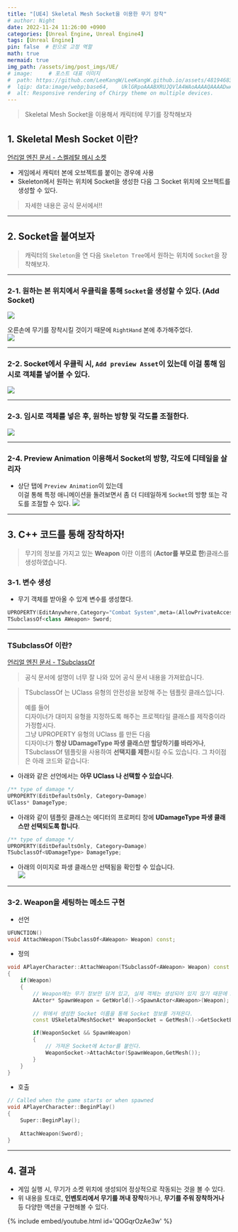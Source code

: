```yaml
---
title: "[UE4] Skeletal Mesh Socket을 이용한 무기 장착"
# author: Night
date: 2022-11-24 11:26:00 +0900
categories: [Unreal Engine, Unreal Engine4]
tags: [Unreal Engine]
pin: false  # 핀으로 고정 역할
math: true
mermaid: true
img_path: /assets/img/post_imgs/UE/
# image:     # 포스트 대표 이미지
#  path: https://github.com/LeeKangW/LeeKangW.github.io/assets/48194683/7e5b8251-2544-4eea-b702-ad59aa404e9e
#  lqip: data:image/webp;base64,    UklGRpoAAABXRUJQVlA4WAoAAAAQAAAADwAABwAAQUxQSDIAAAARL0AmbZurmr57yyIiqE8oiG0bejIYEQTgqiDA9vqnsUSI6H+oAERp2HZ65qP/VIAWAFZQOCBCAAAA8AEAnQEqEAAIAAVAfCWkAALp8sF8rgRgAP7o9FDvMCkMde9PK7euH5M1m6VWoDXf2FkP3BqV0ZYbO6NA/VFIAAAA
#  alt: Responsive rendering of Chirpy theme on multiple devices.
---
```


>Skeletal Mesh Socket을 이용해서 캐릭터에 무기를 장착해보자

## 1. Skeletal Mesh Socket 이란?
[언리얼 엔진 문서 - 스켈레탈 메시 소켓](https://docs.unrealengine.com/4.27/ko/WorkingWithContent/Types/SkeletalMeshes/Sockets/)  

- 게임에서 캐릭터 본에 오브젝트를 붙이는 경우에 사용
- Skeleton에서 원하는 위치에 Socket을 생성한 다음 그 Socket 위치에 오브젝트를 생성할 수 있다.
> 자세한 내용은 공식 문서에서!!

***

## 2. Socket을 붙여보자

>캐릭터의 `Skeleton`을 연 다음 `Skeleton Tree`에서 원하는 위치에 `Socket`을 장착해보자.  

***

### 2-1. 원하는 본 위치에서 우클릭을 통해 `Socket`을 생성할 수 있다. (Add Socket)  
![](https://images.velog.io/images/night/post/69d723e4-e899-4907-95e2-f19ed88621c2/image.png)  

오른손에 무기를 장착시킬 것이기 때문에 `RightHand` 본에 추가해주었다.  
![](https://images.velog.io/images/night/post/d1f79293-711a-4598-b1c4-d4038155c336/image.png)

***

### 2-2. Socket에서 우클릭 시, `Add preview Asset`이 있는데 이걸 통해 임시로 객체를 넣어볼 수 있다.  
![](https://images.velog.io/images/night/post/9fdb9a3a-639e-4570-9245-b807ea21bb08/image.png)

***

### 2-3. 임시로 객체를 넣은 후, 원하는 방향 및 각도를 조절한다.  
![](https://images.velog.io/images/night/post/5c9e35a1-727c-4dd0-934c-f6d9a20120b4/image.png)
***

### 2-4. Preview Animation 이용해서 Socket의 방향, 각도에 디테일을 살리자
- 상단 탭에 `Preview Animation`이 있는데  
이걸 통해 특정 애니메이션을 돌려보면서  좀 더 디테일하게 `Socket`의 방향 또는 각도를 조절할 수 있다.
![](https://images.velog.io/images/night/post/20bccb61-f624-4409-bc73-00cafdd6e4a9/image.png)

***

## 3. C++ 코드를 통해 장착하자!
>무기의 정보를 가지고 있는 **Weapon** 이란 이름의 (**Actor를 부모로 한**)클래스를 생성하였습니다.

### 3-1. 변수 생성
- 무기 객체를 받아올 수 있게 변수를 생성했다.
```cpp
UPROPERTY(EditAnywhere,Category="Combat System",meta=(AllowPrivateAccess="true"))
TSubclassOf<class AWeapon> Sword;
```

***

### TSubclassOf 이란?
[언리얼 엔진 문서 - TSubclassOf](https://docs.unrealengine.com/4.26/ko/ProgrammingAndScripting/ProgrammingWithCPP/UnrealArchitecture/TSubclassOf/)  
>공식 문서에 설명이 너무 잘 나와 있어 공식 문서 내용을 가져왔습니다.

>TSubclassOf 는 UClass 유형의 안전성을 보장해 주는 템플릿 클래스입니다.  
>
>예를 들어  
>디자이너가 대미지 유형을 지정하도록 해주는 프로젝타일 클래스를 제작중이라 가정합시다.  
>그냥 UPROPERTY 유형의 UClass 를 만든 다음  
>디자이너가 **항상 UDamageType 파생 클래스만 할당하기를 바라거나**,  
>TSubclassOf 템플릿을 사용하여 **선택지를 제한**시킬 수도 있습니다. 그 차이점은 아래 코드와 같습니다:  

- 아래와 같은 선언에서는 **아무 UClass 나 선택할 수 있습니다**.  
```cpp
/** type of damage */
UPROPERTY(EditDefaultsOnly, Category=Damage)
UClass* DamageType;

```
- 아래와 같이 템플릿 클래스는 에디터의 프로퍼티 창에 **UDamageType 파생 클래스만 선택되도록 합니다**.  
```cpp
/** type of damage */
UPROPERTY(EditDefaultsOnly, Category=Damage)
TSubclassOf<UDamageType> DamageType;
```
- 아래의 이미지로 파생 클래스만 선택됨을 확인할 수 있습니다.  
![](https://images.velog.io/images/night/post/d6f7de73-7b68-4d90-8e61-4bb022025450/image.png)

***

### 3-2. Weapon을 세팅하는 메소드 구현
- 선언
```cpp
UFUNCTION()
void AttachWeapon(TSubclassOf<AWeapon> Weapon) const;
```

- 정의
```cpp
void APlayerCharacter::AttachWeapon(TSubclassOf<AWeapon> Weapon) const
{
	if(Weapon)
	{
		// Weapon에는 무기 정보만 담겨 있고, 실제 객체는 생성되어 있지 않기 때문에 SpawnActor를 통해 객체를 생성했다.
		AActor* SpawnWeapon = GetWorld()->SpawnActor<AWeapon>(Weapon);
		
		// 위에서 생성한 Socket 이름을 통해 Socket 정보를 가져온다.
		const USkeletalMeshSocket* WeaponSocket = GetMesh()->GetSocketByName("RightHandWeaponSocket");

		if(WeaponSocket && SpawnWeapon)
		{
			// 가져온 Socket에 Actor를 붙인다.
			WeaponSocket->AttachActor(SpawnWeapon,GetMesh());	
		}
	}
}
```

- 호출
```cpp
// Called when the game starts or when spawned
void APlayerCharacter::BeginPlay()
{
	Super::BeginPlay();
	
	AttachWeapon(Sword);
}
```

***

## 4. 결과
- 게임 실행 시, 무기가 소켓 위치에 생성되어 정상적으로 작동되는 것을 볼 수 있다.  
- 위 내용을 토대로, **인벤토리에서 무기를 꺼내 장착**하거나, **무기를 주워 장착하거나** 등 다양한 액션을 구현해볼 수 있다.

{% include embed/youtube.html id='QOGqrOzAe3w' %}